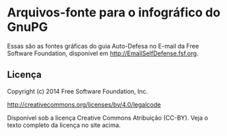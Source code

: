Arquivos-fonte para o infográfico do GnuPG
==========================================

Essas são as fontes gráficas do guia Auto-Defesa no E-mail da Free Software
Foundation, disponível em <http://EmailSelfDefense.fsf.org>.

Licença
-------

Copyright (c) 2014 Free Software Foundation, Inc.

<http://creativecommons.org/licenses/by/4.0/legalcode>

Disponível sob a licença Creative Commons Atribuição (CC-BY). Veja o texto
completo da licença no site acima.
